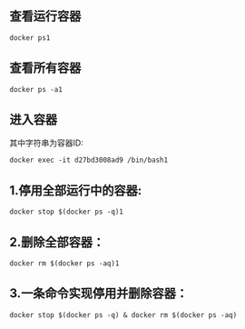 ## 查看运行容器

```
docker ps1
```

## 查看所有容器

```
docker ps -a1
```

## 进入容器

其中字符串为容器ID:

```
docker exec -it d27bd3008ad9 /bin/bash1
```

## 1.停用全部运行中的容器:

```
docker stop $(docker ps -q)1
```

## 2.删除全部容器：

```
docker rm $(docker ps -aq)1
```

## 3.一条命令实现停用并删除容器：

```
docker stop $(docker ps -q) & docker rm $(docker ps -aq)

```

 
